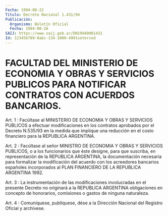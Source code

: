 ```yaml
---
Fecha: 1994-08-22
Título: Decreto Nacional 1.431/94
Publicación:
  Organismo: Boletín Oficial
  Fecha: 1994-08-26
SAIJ: https://www.saij.gob.ar/DN19940001431
Id: 123456789-0abc-134-1000-4991soterced
---
```

# FACULTAD DEL MINISTERIO DE ECONOMIA Y OBRAS Y SERVICIOS PUBLICOS PARA NOTIFICAR CONTRATOS CON ACUERDOS BANCARIOS.

<a id="1"></a>
Art.  1  :  Facúltase  al  MINISTERIO  DE  ECONOMIA  Y OBRAS Y SERVICIOS  PUBLICOS  a  efectuar  modificaciones  en  los contratos aprobados  por  el  Decreto N.535/93 en la medida que implique  una reducción  en el costo  financiero  para  la  REPUBLICA  ARGENTINA.

<a id="2"></a>
Art.  2  :  Facúltase  al señor MINISTRO DE ECONOMIA Y OBRAS Y SERVICIOS PUBLICOS, o a los funcionarios  que  éste  designe,  para que  suscriba,  en  representación  de  la  REPUBLICA ARGENTINA, la documentación  necesaria  para  formalizar  la  modificación    del acuerdo  con  los  acreedores  bancarios  españoles incorporados al PLAN FINANCIERO DE LA REPUBLICA ARGENTINA 1992.

<a id="3"></a>
Art. 3 : La instrumentación de las modificaciones involucradas en el  presente  Decreto  no  originará  a  la  REPUBLICA ARGENTINA obligaciones  en  concepto de honorarios, comisiones  o  gastos  de ninguna naturaleza.

<a id="4"></a>
Art. 4 : Comuníquese, publíquese, dése a la Dirección Nacional del Registro Oficial y archívese.